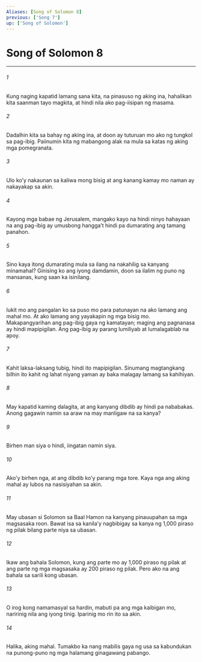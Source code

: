```yaml
---
Aliases: [Song of Solomon 8]
previous: ['Song 7']
up: ['Song of Solomon']
---
```

# Song of Solomon 8

***

###### 1
Kung naging kapatid lamang sana kita, na pinasuso ng aking ina, hahalikan kita saanman tayo magkita, at hindi nila ako pag-iisipan ng masama. 

###### 2
Dadalhin kita sa bahay ng aking ina, at doon ay tuturuan mo ako ng tungkol sa pag-ibig. Paiinumin kita ng mabangong alak na mula sa katas ng aking mga pomegranata. 

###### 3
Ulo koʼy nakaunan sa kaliwa mong bisig at ang kanang kamay mo naman ay nakayakap sa akin. 

###### 4
Kayong mga babae ng Jerusalem, mangako kayo na hindi ninyo hahayaan na ang pag-ibig ay umusbong hanggaʼt hindi pa dumarating ang tamang panahon. 

###### 5
Sino kaya itong dumarating mula sa ilang na nakahilig sa kanyang minamahal? Ginising ko ang iyong damdamin, doon sa ilalim ng puno ng mansanas, kung saan ka isinilang. 

###### 6
Iukit mo ang pangalan ko sa puso mo para patunayan na ako lamang ang mahal mo. At ako lamang ang yayakapin ng mga bisig mo. Makapangyarihan ang pag-ibig gaya ng kamatayan; maging ang pagnanasa ay hindi mapipigilan. Ang pag-ibig ay parang lumiliyab at lumalagablab na apoy. 

###### 7
Kahit laksa-laksang tubig, hindi ito mapipigilan. Sinumang magtangkang bilhin ito kahit ng lahat niyang yaman ay baka malagay lamang sa kahihiyan. 

###### 8
May kapatid kaming dalagita, at ang kanyang dibdib ay hindi pa nababakas. Anong gagawin namin sa araw na may manligaw na sa kanya? 

###### 9
Birhen man siya o hindi, iingatan namin siya. 

###### 10
Akoʼy birhen nga, at ang dibdib koʼy parang mga tore. Kaya nga ang aking mahal ay lubos na nasisiyahan sa akin. 

###### 11
May ubasan si Solomon sa Baal Hamon na kanyang pinauupahan sa mga magsasaka roon. Bawat isa sa kanilaʼy nagbibigay sa kanya ng 1,000 piraso ng pilak bilang parte niya sa ubasan. 

###### 12
Ikaw ang bahala Solomon, kung ang parte mo ay 1,000 piraso ng pilak at ang parte ng mga magsasaka ay 200 piraso ng pilak. Pero ako na ang bahala sa sarili kong ubasan. 

###### 13
O irog kong namamasyal sa hardin, mabuti pa ang mga kaibigan mo, naririnig nila ang iyong tinig. Iparinig mo rin ito sa akin. 

###### 14
Halika, aking mahal. Tumakbo ka nang mabilis gaya ng usa sa kabundukan na punong-puno ng mga halamang ginagawang pabango.

